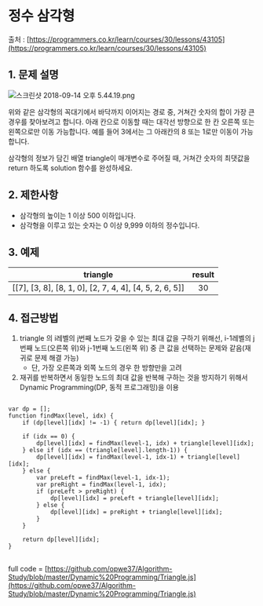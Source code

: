 
정수 삼각형
=========
출처 : [https://programmers.co.kr/learn/courses/30/lessons/43105](https://programmers.co.kr/learn/courses/30/lessons/43105)

## 1. 문제 설명



![스크린샷 2018-09-14 오후 5.44.19.png](https://grepp-programmers.s3.amazonaws.com/files/production/97ec02cc39/296a0863-a418-431d-9e8c-e57f7a9722ac.png)

위와 같은 삼각형의 꼭대기에서 바닥까지 이어지는 경로 중, 거쳐간 숫자의 합이 가장 큰 경우를 찾아보려고 합니다. 아래 칸으로 이동할 때는 대각선 방향으로 한 칸 오른쪽 또는 왼쪽으로만 이동 가능합니다. 예를 들어 3에서는 그 아래칸의 8 또는 1로만 이동이 가능합니다.

삼각형의 정보가 담긴 배열 triangle이 매개변수로 주어질 때, 거쳐간 숫자의 최댓값을 return 하도록 solution 함수를 완성하세요.

## 2. 제한사항

-   삼각형의 높이는 1 이상 500 이하입니다.
-   삼각형을 이루고 있는 숫자는 0 이상 9,999 이하의 정수입니다.

## 3. 예제
|triangle|result|
|:------:|:------:|
|[[7], [3, 8], [8, 1, 0], [2, 7, 4, 4], [4, 5, 2, 6, 5]]|30|

## 4. 접근방법

1. triangle 의 i레벨의 j번째 노드가 갖을 수 있는 최대 값을 구하기 위해선,  i-1레벨의 j번째 노드(오른쪽 위)와 j-1번째 노드(왼쪽 위) 중 큰 값을 선택하는 문제와 같음(재귀로 문제 해결 가능)
	* 단, 가장 오른쪽과 외쪽 노드의 경우 한 방향만을 고려 
2. 재귀를 반복하면서 동일한 노드의 최대 값을 반복해 구하는 것을 방지하기 위해서 Dynamic Programming(DP, 동적 프로그래밍)을 이용 

<pre>
<code>
var dp = [];
function findMax(level, idx) {
	if (dp[level][idx] != -1) { return dp[level][idx]; }
	
	if (idx == 0) {
		dp[level][idx] = findMax(level-1, idx) + triangle[level][idx];
	} else if (idx == (triangle[level].length-1)) {
		dp[level][idx] = findMax(level-1, idx-1) + triangle[level][idx];
	} else {
		var preLeft = findMax(level-1, idx-1);
		var preRight = findMax(level-1, idx);
		if (preLeft > preRight) {
			dp[level][idx] = preLeft + triangle[level][idx];
		} else {
			dp[level][idx] = preRight + triangle[level][idx];
		}
	}
	
	return dp[level][idx];
}
</code>
</pre>
full code = [https://github.com/opwe37/Algorithm-Study/blob/master/Dynamic%20Programming/Triangle.js](https://github.com/opwe37/Algorithm-Study/blob/master/Dynamic%20Programming/Triangle.js)
